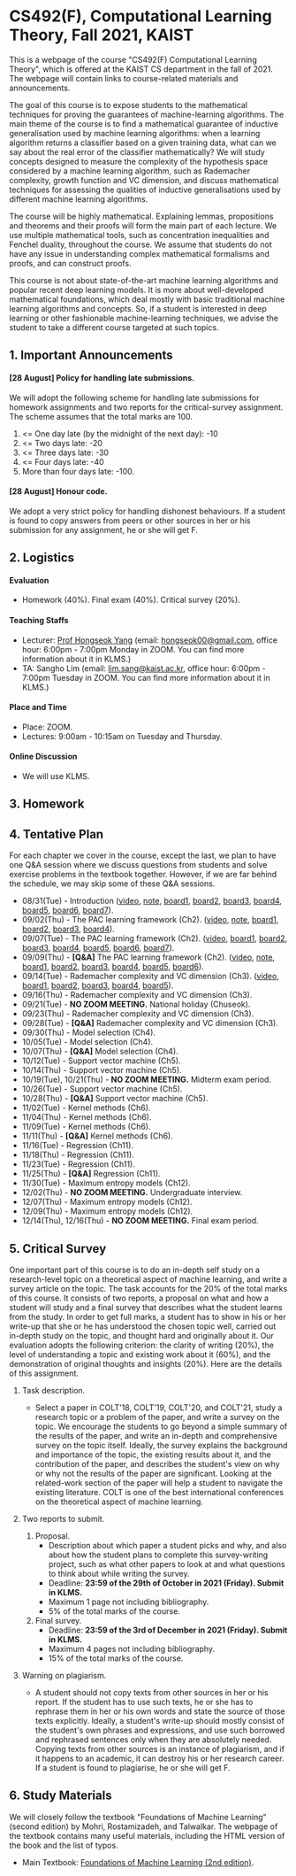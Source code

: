 # CS492(F), Computational Learning Theory, Fall 2021, KAIST

This is a webpage of the course "CS492(F) Computational Learning Theory", which is offered at the KAIST CS department in the fall of 2021. The webpage will contain links to course-related materials and announcements.

The goal of this course is to expose students to the mathematical techniques for proving the guarantees of machine-learning algorithms. The main theme of the course is to find a mathematical guarantee of inductive generalisation used by machine learning algorithms: when a learning algorithm returns a classifier based on a given training data, what can we say about the real error of the classifier mathematically? We will study concepts designed to measure the complexity of the hypothesis space considered by a machine learning algorithm, such as Rademacher complexity, growth function and VC dimension, and discuss mathematical techniques for assessing the qualities of inductive generalisations used by different machine learning algorithms.

The course will be highly mathematical. Explaining lemmas, propositions and theorems and their proofs will form the main part of each lecture. We use multiple mathematical tools, such as concentration inequalities and Fenchel duality, throughout the course. We assume that students do not have any issue in understanding complex mathematical formalisms and proofs, and can construct proofs.

This course is not about state-of-the-art machine learning algorithms and popular recent deep learning models. It is more about well-developed mathematical foundations, which deal mostly with basic traditional machine learning algorithms and concepts. So, if a student is interested in deep learning or other fashionable machine-learning techniques, we advise the student to take a different course targeted at such topics.

## 1. Important Announcements

#### [28 August] Policy for handling late submissions.

We will adopt the following scheme for handling late submissions for homework assignments and two reports for the critical-survey assignment. The scheme assumes that the total marks are 100.

1. <= One day late (by the midnight of the next day): -10
2. <= Two days late: -20
3. <= Three days late: -30
4. <= Four days late: -40
5. More than four days late: -100.

#### [28 August] Honour code.

We adopt a very strict policy for handling dishonest behaviours. If a student is found to copy answers from peers or other sources in her or his submission for any assignment, he or she will get F.

## 2. Logistics

#### Evaluation

* Homework (40%). Final exam (40%). Critical survey (20%).

#### Teaching Staffs

* Lecturer: [Prof Hongseok Yang](https://cs.kaist.ac.kr/people/view?idx=552&kind=faculty&menu=160) (email: hongseok00@gmail.com, office hour: 6:00pm - 7:00pm Monday in ZOOM. You can find more information about it in KLMS.)
* TA: Sangho Lim (email: lim.sang@kaist.ac.kr, office hour: 6:00pm - 7:00pm Tuesday in ZOOM. You can find more information about it in KLMS.)

#### Place and Time

* Place: ZOOM.
* Lectures: 9:00am - 10:15am on Tuesday and Thursday.

#### Online Discussion

* We will use KLMS.

## 3. Homework

## 4. Tentative Plan

For each chapter we cover in the course, except the last, we plan to have one Q&A session where we discuss questions from students and solve exercise problems in the textbook together. However, if we are far behind the schedule, we may skip some of these Q&A sessions.

* 08/31(Tue) - Introduction ([video](https://youtu.be/Lpks1MCvIv0), [note](https://github.com/hongseok-yang/CLT21/blob/master/Lectures/Lecture1/CLT21-L1-Introduction.pdf), [board1](https://github.com/hongseok-yang/CLT21/blob/master/Whiteboards/L1/L1-board1.png), [board2](https://github.com/hongseok-yang/CLT21/blob/master/Whiteboards/L1/L1-board2.png), [board3](https://github.com/hongseok-yang/CLT21/blob/master/Whiteboards/L1/L1-board3.png), [board4](https://github.com/hongseok-yang/CLT21/blob/master/Whiteboards/L1/L1-board4.png), [board5](https://github.com/hongseok-yang/CLT21/blob/master/Whiteboards/L1/L1-board5.png), [board6](https://github.com/hongseok-yang/CLT21/blob/master/Whiteboards/L1/L1-board6.png), [board7](https://github.com/hongseok-yang/CLT21/blob/master/Whiteboards/L1/L1-board7.png)). 
* 09/02(Thu) - The PAC learning framework (Ch2). ([video](https://youtu.be/Y9U7eu6zFx8), [note](https://github.com/hongseok-yang/CLT21/blob/master/Lectures/Lecture2/CLT21-L2-PAC.pdf), [board1](https://github.com/hongseok-yang/CLT21/blob/master/Whiteboards/L2/L2-board1.png), [board2](https://github.com/hongseok-yang/CLT21/blob/master/Whiteboards/L2/L2-board2.png), [board3](https://github.com/hongseok-yang/CLT21/blob/master/Whiteboards/L2/L2-board3.png), [board4](https://github.com/hongseok-yang/CLT21/blob/master/Whiteboards/L2/L2-board4.png)).
* 09/07(Tue) - The PAC learning framework (Ch2). ([video](https://youtu.be/Wj13XVwpVbA), [board1](https://github.com/hongseok-yang/CLT21/blob/master/Whiteboards/L3/L3-board1.pdf), [board2](https://github.com/hongseok-yang/CLT21/blob/master/Whiteboards/L3/L3-board2.png), [board3](https://github.com/hongseok-yang/CLT21/blob/master/Whiteboards/L3/L3-board3.png), [board4](https://github.com/hongseok-yang/CLT21/blob/master/Whiteboards/L3/L3-board4.png), [board5](https://github.com/hongseok-yang/CLT21/blob/master/Whiteboards/L3/L3-board5.png), [board6](https://github.com/hongseok-yang/CLT21/blob/master/Whiteboards/L3/L3-board6.png), [board7](https://github.com/hongseok-yang/CLT21/blob/master/Whiteboards/L3/L3-board7.png)).
* 09/09(Thu) - __**[Q&A]**__ The PAC learning framework (Ch2). ([video](https://youtu.be/sDDFNAC-Vso), [note](https://github.com/hongseok-yang/CLT21/blob/master/Lectures/Lecture2/CLT21-L2-PAC-exercises.pdf), [board1](https://github.com/hongseok-yang/CLT21/blob/master/Whiteboards/L4/L4-board1.pdf), [board2](https://github.com/hongseok-yang/CLT21/blob/master/Whiteboards/L4/L4-board2.png), [board3](https://github.com/hongseok-yang/CLT21/blob/master/Whiteboards/L4/L4-board3.png), [board4](https://github.com/hongseok-yang/CLT21/blob/master/Whiteboards/L4/L4-board4.png), [board5](https://github.com/hongseok-yang/CLT21/blob/master/Whiteboards/L4/L4-board5.png), [board6](https://github.com/hongseok-yang/CLT21/blob/master/Whiteboards/L4/L4-board6.png)).
* 09/14(Tue) - Rademacher complexity and VC dimension (Ch3). ([video](https://youtu.be/3t5HS5ppG6A), [board1](https://github.com/hongseok-yang/CLT21/blob/master/Whiteboards/L5/L5-board1.pdf), [board2](https://github.com/hongseok-yang/CLT21/blob/master/Whiteboards/L5/L5-board2.png), [board3](https://github.com/hongseok-yang/CLT21/blob/master/Whiteboards/L5/L5-board3.png), [board4](https://github.com/hongseok-yang/CLT21/blob/master/Whiteboards/L5/L5-board4.png), [board5](https://github.com/hongseok-yang/CLT21/blob/master/Whiteboards/L5/L5-board5.png)).
* 09/16(Thu) - Rademacher complexity and VC dimension (Ch3).
* 09/21(Tue) - __**NO ZOOM MEETING.**__ National holiday (Chuseok).
* 09/23(Thu) - Rademacher complexity and VC dimension (Ch3).
* 09/28(Tue) - __**[Q&A]**__ Rademacher complexity and VC dimension (Ch3).
* 09/30(Thu) - Model selection (Ch4).
* 10/05(Tue) - Model selection (Ch4).
* 10/07(Thu) - __**[Q&A]**__ Model selection (Ch4).
* 10/12(Tue) - Support vector machine (Ch5).
* 10/14(Thu) - Support vector machine (Ch5).
* 10/19(Tue), 10/21(Thu) - __**NO ZOOM MEETING.**__ Midterm exam period.
* 10/26(Tue) - Support vector machine (Ch5).
* 10/28(Thu) - __**[Q&A]**__ Support vector machine (Ch5).
* 11/02(Tue) - Kernel methods (Ch6).
* 11/04(Thu) - Kernel methods (Ch6).
* 11/09(Tue) - Kernel methods (Ch6).
* 11/11(Thu) - __**[Q&A]**__ Kernel methods (Ch6).
* 11/16(Tue) - Regression (Ch11).
* 11/18(Thu) - Regression (Ch11).
* 11/23(Tue) - Regression (Ch11).
* 11/25(Thu) - __**[Q&A]**__ Regression (Ch11).
* 11/30(Tue) - Maximum entropy models (Ch12).
* 12/02(Thu) - __**NO ZOOM MEETING.**__ Undergraduate interview.
* 12/07(Thu) - Maximum entropy models (Ch12).
* 12/09(Thu) - Maximum entropy models (Ch12).
* 12/14(Thu), 12/16(Thu) - __**NO ZOOM MEETING.**__ Final exam period.

## 5. Critical Survey

One important part of this course is to do an in-depth self study on a research-level topic on a theoretical aspect of machine learning, and write a survey article on the topic. The task accounts for the 20% of the total marks of this course. It consists of two reports, a proposal on what and how a student will study and a final survey that describes what the student learns from the study. In order to get full marks, a student has to show in his or her write-up that she or he has understood the chosen topic well, carried out in-depth study on the topic, and thought hard and originally about it. Our evaluation adopts the following criterion: the clarity of writing (20%), the level of understanding a topic and existing work about it (60%), and the demonstration of original thoughts and insights (20%). Here are the details of this assignment.

1. Task description.
   * Select a paper in COLT'18, COLT'19, COLT'20, and COLT'21, study a research topic or a problem of the paper, and write a survey on the topic. We encourage the students to go beyond a simple summary of the results of the paper, and write an in-depth and comprehensive survey on the topic itself. Ideally, the survey explains the background and importance of the topic, the existing results about it, and the contribution of the paper, and describes the student's view on why or why not the results of the paper are significant. Looking at the related-work section of the paper will help a student to navigate the existing literature. COLT is one of the best international conferences on the theoretical aspect of machine learning.

2. Two reports to submit.
   1. Proposal.
      * Description about which paper a student picks and why, and also about how the student plans to complete this survey-writing project, such as what other papers to look at and what questions to think about while writing the survey.
      * Deadline: __**23:59 of the 29th of October in 2021 (Friday). Submit in KLMS.**__
      * Maximum 1 page not including bibliography.
      * 5% of the total marks of the course.
   2. Final survey.
      * Deadline: __**23:59 of the 3rd of December in 2021 (Friday). Submit in KLMS.**__
      * Maximum 4 pages not including bibliography.
      * 15% of the total marks of the course.

3. Warning on plagiarism.
   * A student should not copy texts from other sources in her or his report. If the student has to use such texts, he or she has to rephrase them in her or his own words and state the source of those texts explicitly. Ideally, a student's write-up should mostly consist of the student's own phrases and expressions, and use such borrowed and rephrased sentences only when they are absolutely needed. Copying texts from other sources is an instance of plagiarism, and if it happens to an academic, it can destroy his or her research career. If a student is found to plagiarise, he or she will get F.

## 6. Study Materials

We will closely follow the textbook "Foundations of Machine Learning" (second edition) by Mohri, Rostamizadeh, and Talwalkar. The webpage of the textbook contains many useful materials, including the HTML version of the book and the list of typos.

* Main Textbook: [Foundations of Machine Learning (2nd edition)](https://cs.nyu.edu/~mohri/mlbook/).

